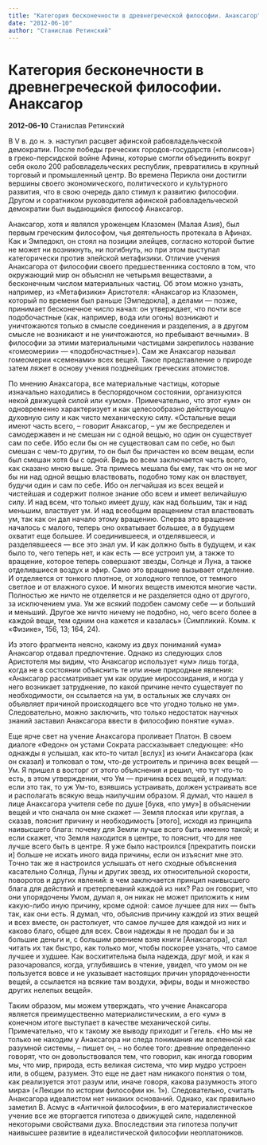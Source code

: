 ```yaml
---
title: "Категория бесконечности в древнегреческой философии. Анаксагор"
date: "2012-06-10"
author: "Станислав Ретинский"
---
```


# Категория бесконечности в древнегреческой философии. Анаксагор

**2012-06-10** Станислав Ретинский

В V в. до н. э. наступил расцвет афинской рабовладельческой демократии. После победы греческих городов-государств («полисов») в греко-персидской войне Афины, которые смогли объединить вокруг себя около 200 рабовладельческих республик, превратились в крупный торговый и промышленный центр. Во времена Перикла они достигли вершины своего экономического, политического и культурного развития, что в свою очередь дало стимул к развитию философии. Другом и соратником руководителя афинской рабовладельческой демократии был выдающийся философ Анаксагор.

Анаксагор, хотя и являлся уроженцем Клазомен (Малая Азия), был первым греческим философом, чья деятельность протекала в Афинах. Как и Эмпедокл, он стоял на позиции элейцев, согласно которой бытие не может ни возникнуть, ни погибнуть, но при этом выступал категорически против элейской метафизики. Отличие учения Анаксагора от философии своего предшественника состояло в том, что окружающий мир он объяснял не четырьмя веществами, а бесконечным числом материальных частиц. Об этом можно узнать, например, из «Метафизики» Аристотеля: «Анаксагор из Клазомен, который по времени был раньше [Эмпедокла], а делами — позже, принимает бесконечное число начал: он утверждает, что почти все подобочастные (как, например, вода или огонь) возникают и уничтожаются только в смысле соединения и разделения, а в другом смысле не возникают и не уничтожаются, но пребывают вечными». В философии за этими материальными частицами закрепилось название «гомеомерии» — «подобночастные»). Сам же Анаксагор называл гомеомерии «семенами» всех вещей. Такое представление о природе затем ляжет в основу учения позднейших греческих атомистов.

По мнению Анаксагора, все материальные частицы, которые изначально находились в беспорядочном состоянии, организуются некой движущей силой или «умом». Примечательно, что этот «ум» он одновременно характеризует и как целесообразно действующую духовную силу и как чисто механическую силу. «Остальные вещи имеют часть всего, – говорит Анаксагор, – ум же беспределен и самодержавен и не смешан ни с одной вещью, но один он существует сам по себе. Ибо если бы он не существовал сам по себе, но был смешан с чем-то другим, то он был бы причастен ко всем вещам, если был смешан хотя бы с одной. Ведь во всем заключается часть всего, как сказано мною выше. Эта примесь мешала бы ему, так что он не мог бы ни над одной вещью властвовать, подобно тому как он властвует, будучи один и сам по себе. Ибо он легчайшая из всех вещей и чистейшая и содержит полное знание обо всем и имеет величайшую силу. И над всем, что только имеет душу, как над большим, так и над меньшим, властвует ум. И над всеобщим вращением стал властвовать ум, так как он дал начало этому вращению. Сперва это вращение началось с малого, теперь оно охватывает большее, а в будущем охватит еще большее. И соединившееся, и отделявшееся, и разделявшееся — все это знал ум. И как должно быть в будущем, и как было то, чего теперь нет, и как есть — все устроил ум, а также то вращение, которое теперь совершают звезды, Солнце и Луна, а также отделившиеся воздух и эфир. Само это вращение вызывает отделение. И отделяется от тонкого плотное, от холодного теплое, от темного светлое и от влажного сухое. И многих веществ имеются многие части. Полностью же ничто не отделяется и не разделяется одно от другого, за исключением ума. Ум же всякий подобен самому себе — и больший и меньший. Другое же ничто ничему не подобно, но, чего всего более в каждой вещи, тем одним она кажется и казалась» (Симпликий. Комм. к «Физике», 156, 13; 164, 24).

Из этого фрагмента неясно, какому из двух пониманий «ума» Анаксагор отдавал предпочтение. Однако из следующих слов Аристотеля мы видим, что Анаксагор использует «ум» лишь тогда, когда не в состоянии объяснить те или иные природные явления: «Анаксагор рассматривает ум как орудие миросозидания, и когда у него возникает затруднение, по какой причине нечто существует по необходимости, он ссылается на ум, в остальных же случаях он объявляет причиной происходящего все что угодно только не ум». Следовательно, можно заключить, что только недостаток научных знаний заставил Анаксагора ввести в философию понятие «ума».

Еще ярче свет на учение Анаксагора проливает Платон. В своем диалоге «Федон» он устами Сократа рассказывает следующее: «Но однажды я услышал, как кто-то читал [вслух] из книги Анаксагора (как он сказал) и толковал о том, что-де устроитель и причина всех вещей — Ум. Я пришел в восторг от этого объяснения и решил, что тут что-то есть, в этом утверждении, что Ум — причина всех вещей, и подумал: если это так, то уж Ум-то, взявшись устраивать, должен устраивать все и располагать всякую вещь наилучшим образом. Я думал, что нашел в лице Анаксагора учителя себе по душе [букв, «по уму»] в объяснении вещей и что сначала он мне скажет — Земля плоская или круглая, а сказав, пояснит причину и необходимость [этого], исходя из принципа наивысшего блага: почему для Земли лучше всего быть именно такой; и если скажет, что Земля находится в центре, то пояснит, что для нее лучше всего быть в центре. Я уже было настроился [прекратить поиски и] больше не искать иного вида причины, если он изъяснит мне это. Точно так же я настроился услышать от него сходные объяснения касательно Солнца, Луны и других звезд, их относительной скорости, поворотов и других явлений: в чем заключается принцип наивысшего блага для действий и претерпеваний каждой из них? Раз он говорит, что они упорядочены Умом, думал я, он никак не может приложить к ним какую-либо иную причину, кроме одной: самое лучшее для них — быть так, как они есть. Я думал, что, объяснив причину каждой из этих вещей и всех вместе, он растолкует, что самое лучшее для каждой из них и каково благо, общее для всех. Свои надежды я не продал бы и за большие деньги и, с большим рвением взяв книги [Анаксагора], стал читать их так быстро, как только мог, чтобы поскорее узнать, что самое лучшее и худшее. Как восхитительна была надежда, друг мой, и как я разочаровался, когда, углубившись в чтение, увидел, что умом он не пользуется вовсе и не указывает настоящих причин упорядоченности вещей, а ссылается на всякие там воздухи, эфиры, воды и множество других нелепых вещей».

Таким образом, мы можем утверждать, что учение Анаксагора является преимущественно материалистическим, а его «ум» в конечном итоге выступает в качестве механической силы. Примечательно, что к такому же выводу приходит и Гегель. «Но мы не только не находим у Анаксагора ни следа понимания им вселенной как разумной системы, – пишет он, – но более того: древние определенно говорят, что он довольствовался тем, что говорил, как иногда говорим мы, что мир, природа, есть великая система, что мир мудро устроен или, в общем, разумен. Это еще не дает нам никакого понятия о том, как реализуется этот разум или, иначе говоря, какова разумность этого мира» («Лекции по истории философии кн. 1»). Следовательно, считать Анаксагора идеалистом нет никаких оснований. Однако, как правильно заметил В. Асмус в «Античной философии», в его материалистическое учение все же вторгается гипотеза о движущей силе, наделенной некоторыми свойствами духа. Впоследствии эта гипотеза получит наивысшее развитие в идеалистической философии неоплатоников.